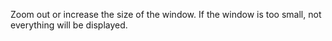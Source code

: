 
Zoom out or increase the size of the window. If the window is too small, not everything will be displayed.